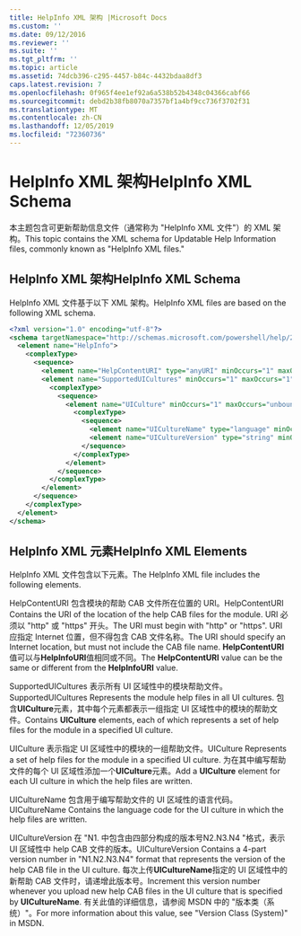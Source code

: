 ```yaml
---
title: HelpInfo XML 架构 |Microsoft Docs
ms.custom: ''
ms.date: 09/12/2016
ms.reviewer: ''
ms.suite: ''
ms.tgt_pltfrm: ''
ms.topic: article
ms.assetid: 74dcb396-c295-4457-b84c-4432bdaa8df3
caps.latest.revision: 7
ms.openlocfilehash: 0f965f4ee1ef92a6a538b52b4348c04366cabf66
ms.sourcegitcommit: debd2b38fb8070a7357bf1a4bf9cc736f3702f31
ms.translationtype: MT
ms.contentlocale: zh-CN
ms.lasthandoff: 12/05/2019
ms.locfileid: "72360736"
---
```

# <a name="helpinfo-xml-schema"></a><span data-ttu-id="96455-102">HelpInfo XML 架构</span><span class="sxs-lookup"><span data-stu-id="96455-102">HelpInfo XML Schema</span></span>

<span data-ttu-id="96455-103">本主题包含可更新帮助信息文件（通常称为 "HelpInfo XML 文件"）的 XML 架构。</span><span class="sxs-lookup"><span data-stu-id="96455-103">This topic contains the XML schema for Updatable Help Information files, commonly known as "HelpInfo XML files."</span></span>

## <a name="helpinfo-xml-schema"></a><span data-ttu-id="96455-104">HelpInfo XML 架构</span><span class="sxs-lookup"><span data-stu-id="96455-104">HelpInfo XML Schema</span></span>

<span data-ttu-id="96455-105">HelpInfo XML 文件基于以下 XML 架构。</span><span class="sxs-lookup"><span data-stu-id="96455-105">HelpInfo XML files are based on the following XML schema.</span></span>

```xml
<?xml version="1.0" encoding="utf-8"?>
<schema targetNamespace="http://schemas.microsoft.com/powershell/help/2010/05" xmlns="http://www.w3.org/2001/XMLSchema">
  <element name="HelpInfo">
    <complexType>
      <sequence>
        <element name="HelpContentURI" type="anyURI" minOccurs="1" maxOccurs="1" />
        <element name="SupportedUICultures" minOccurs="1" maxOccurs="1">
          <complexType>
            <sequence>
              <element name="UICulture" minOccurs="1" maxOccurs="unbounded">
                <complexType>
                  <sequence>
                    <element name="UICultureName" type="language" minOccurs="1" maxOccurs="1" />
                    <element name="UICultureVersion" type="string" minOccurs="1" maxOccurs="1" />
                  </sequence>
                </complexType>
              </element>
            </sequence>
          </complexType>
        </element>
      </sequence>
    </complexType>
  </element>
</schema>
```

## <a name="helpinfo-xml-elements"></a><span data-ttu-id="96455-106">HelpInfo XML 元素</span><span class="sxs-lookup"><span data-stu-id="96455-106">HelpInfo XML Elements</span></span>

<span data-ttu-id="96455-107">HelpInfo XML 文件包含以下元素。</span><span class="sxs-lookup"><span data-stu-id="96455-107">The HelpInfo XML file includes the following elements.</span></span>

<span data-ttu-id="96455-108">HelpContentURI 包含模块的帮助 CAB 文件所在位置的 URI。</span><span class="sxs-lookup"><span data-stu-id="96455-108">HelpContentURI Contains the URI of the location of the help CAB files for the module.</span></span> <span data-ttu-id="96455-109">URI 必须以 "http" 或 "https" 开头。</span><span class="sxs-lookup"><span data-stu-id="96455-109">The URI must begin with "http" or "https".</span></span> <span data-ttu-id="96455-110">URI 应指定 Internet 位置，但不得包含 CAB 文件名称。</span><span class="sxs-lookup"><span data-stu-id="96455-110">The URI should specify an Internet location, but must not include the CAB file name.</span></span> <span data-ttu-id="96455-111">**HelpContentURI**值可以与**HelpInfoURI**值相同或不同。</span><span class="sxs-lookup"><span data-stu-id="96455-111">The **HelpContentURI** value can be the  same or different from the **HelpInfoURI** value.</span></span>

<span data-ttu-id="96455-112">SupportedUICultures 表示所有 UI 区域性中的模块帮助文件。</span><span class="sxs-lookup"><span data-stu-id="96455-112">SupportedUICultures Represents the module help files in all UI cultures.</span></span> <span data-ttu-id="96455-113">包含**UICulture**元素，其中每个元素都表示一组指定 UI 区域性中的模块的帮助文件。</span><span class="sxs-lookup"><span data-stu-id="96455-113">Contains **UICulture** elements, each of which represents a set of help files for the module in a specified UI culture.</span></span>

<span data-ttu-id="96455-114">UICulture 表示指定 UI 区域性中的模块的一组帮助文件。</span><span class="sxs-lookup"><span data-stu-id="96455-114">UICulture Represents a set of help files for the module in a specified UI culture.</span></span> <span data-ttu-id="96455-115">为在其中编写帮助文件的每个 UI 区域性添加一个**UICulture**元素。</span><span class="sxs-lookup"><span data-stu-id="96455-115">Add a **UICulture** element for each UI culture in which the help files are written.</span></span>

<span data-ttu-id="96455-116">UICultureName 包含用于编写帮助文件的 UI 区域性的语言代码。</span><span class="sxs-lookup"><span data-stu-id="96455-116">UICultureName Contains the language code for the UI culture in which the help files are written.</span></span>

<span data-ttu-id="96455-117">UICultureVersion 在 "N1. 中包含由四部分构成的版本号N2.N3.N4 "格式，表示 UI 区域性中 help CAB 文件的版本。</span><span class="sxs-lookup"><span data-stu-id="96455-117">UICultureVersion Contains a 4-part version number in "N1.N2.N3.N4" format that represents the version of the help CAB file in the UI culture.</span></span> <span data-ttu-id="96455-118">每次上传**UICultureName**指定的 UI 区域性中的新帮助 CAB 文件时，请递增此版本号。</span><span class="sxs-lookup"><span data-stu-id="96455-118">Increment this version number whenever you upload new help CAB files in the UI culture that is specified by **UICultureName**.</span></span> <span data-ttu-id="96455-119">有关此值的详细信息，请参阅 MSDN 中的 "版本类（系统）"。</span><span class="sxs-lookup"><span data-stu-id="96455-119">For more information about this value, see "Version Class (System)" in MSDN.</span></span>